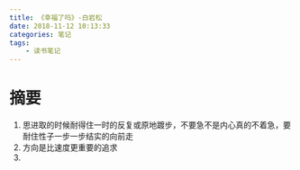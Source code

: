 ```yaml
---
title: 《幸福了吗》-白岩松
date: 2018-11-12 10:13:33
categories: 笔记
tags: 
	- 读书笔记
---
```


# 摘要
1. 思进取的时候耐得住一时的反复或原地踱步，不要急不是内心真的不着急，要耐住性子一步一步结实的向前走
2. 方向是比速度更重要的追求
3. 